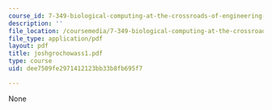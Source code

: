 ```yaml
---
course_id: 7-349-biological-computing-at-the-crossroads-of-engineering-and-science-spring-2005
description: ''
file_location: /coursemedia/7-349-biological-computing-at-the-crossroads-of-engineering-and-science-spring-2005/dee7509fe2971412123bb33b8fb695f7_joshgrochowass1.pdf
file_type: application/pdf
layout: pdf
title: joshgrochowass1.pdf
type: course
uid: dee7509fe2971412123bb33b8fb695f7

---
```

None